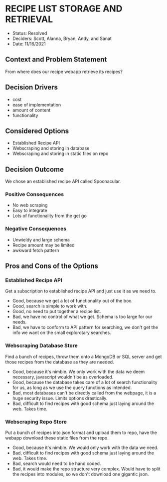 # RECIPE LIST STORAGE AND RETRIEVAL

* Status: Resolved <!-- optional -->
* Deciders: Scott, Alanna, Bryan, Andy, and Sanat <!-- optional -->
* Date: 11/16/2021 <!-- optional -->

## Context and Problem Statement

From where does our recipe webapp retrieve its recipes?

## Decision Drivers <!-- optional -->

* cost
* ease of implementation
* amount of content
* functionality

## Considered Options

* Established Recipe API
* Webscraping and storing in database
* Webscraping and storing in static files on repo

## Decision Outcome

We chose an established recipe API called Spoonacular.

### Positive Consequences <!-- optional -->

* No web scraping
* Easy to integrate
* Lots of functionality from the get go

### Negative Consequences <!-- optional -->

* Unwieldy and large schema
* Recipe amount may be limited
* awkward fetch pattern

## Pros and Cons of the Options <!-- optional -->

### Established Recipe API

Get a subscription to established recipe API and just use it as we need to.

* Good, because we get a lot of functionality out of the box.
* Good, search is simple to work with.
* Good, no need to put together a recipe list.
* Bad, we have no control of what we get. Schema is too large for our needs.
* Bad, we have to conform to API pattern for searching, we don't get the info we want on the small explorotary searches.

### Webscraping Database Store

Find a bunch of recipes, throw them onto a MongoDB or SQL server and get those recipes from the database as they are needed.

* Good, because it's nimble. We only work with the data we deem necessary, javascript wouldn't be as overloaded.
* Good, because the database takes care of a lot of search functionality for us, as long as we use the query functions as intended.
* Bad, most databases can't be directly called from the webpage, it is a huge security issue. Limits options drastically.
* Bad, difficult to find recipes with good schema just laying around the web. Takes time.

### Webscraping Repo Store

Put a bunch of recipes into json format and upload them to repo, have the webapp download these static files from the repo.

* Good, because it's nimble. We would only work with the data we need.
* Bad, difficult to find recipes with good schema just laying around the web. Takes time.
* Bad, search would need to be hand coded.
* Bad, it would make the repo structure very complex. Would have to split the recipes into modules, so we don't download one gigantic json.